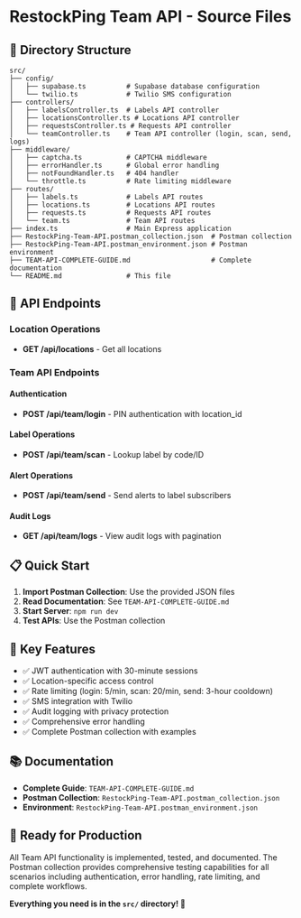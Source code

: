 # RestockPing Team API - Source Files

## 📁 Directory Structure

```
src/
├── config/
│   ├── supabase.ts          # Supabase database configuration
│   └── twilio.ts            # Twilio SMS configuration
├── controllers/
│   ├── labelsController.ts  # Labels API controller
│   ├── locationsController.ts # Locations API controller
│   ├── requestsController.ts # Requests API controller
│   └── teamController.ts    # Team API controller (login, scan, send, logs)
├── middleware/
│   ├── captcha.ts           # CAPTCHA middleware
│   ├── errorHandler.ts      # Global error handling
│   ├── notFoundHandler.ts   # 404 handler
│   └── throttle.ts          # Rate limiting middleware
├── routes/
│   ├── labels.ts            # Labels API routes
│   ├── locations.ts         # Locations API routes
│   ├── requests.ts          # Requests API routes
│   └── team.ts              # Team API routes
├── index.ts                 # Main Express application
├── RestockPing-Team-API.postman_collection.json  # Postman collection
├── RestockPing-Team-API.postman_environment.json # Postman environment
├── TEAM-API-COMPLETE-GUIDE.md                    # Complete documentation
└── README.md                # This file
```

## 🚀 API Endpoints

### Location Operations
- **GET /api/locations** - Get all locations

### Team API Endpoints

#### Authentication
- **POST /api/team/login** - PIN authentication with location_id

#### Label Operations
- **POST /api/team/scan** - Lookup label by code/ID

#### Alert Operations
- **POST /api/team/send** - Send alerts to label subscribers

#### Audit Logs
- **GET /api/team/logs** - View audit logs with pagination

## 📋 Quick Start

1. **Import Postman Collection**: Use the provided JSON files
2. **Read Documentation**: See `TEAM-API-COMPLETE-GUIDE.md`
3. **Start Server**: `npm run dev`
4. **Test APIs**: Use the Postman collection

## 🔧 Key Features

- ✅ JWT authentication with 30-minute sessions
- ✅ Location-specific access control
- ✅ Rate limiting (login: 5/min, scan: 20/min, send: 3-hour cooldown)
- ✅ SMS integration with Twilio
- ✅ Audit logging with privacy protection
- ✅ Comprehensive error handling
- ✅ Complete Postman collection with examples

## 📚 Documentation

- **Complete Guide**: `TEAM-API-COMPLETE-GUIDE.md`
- **Postman Collection**: `RestockPing-Team-API.postman_collection.json`
- **Environment**: `RestockPing-Team-API.postman_environment.json`

## 🎯 Ready for Production

All Team API functionality is implemented, tested, and documented. The Postman collection provides comprehensive testing capabilities for all scenarios including authentication, error handling, rate limiting, and complete workflows.

**Everything you need is in the `src/` directory! 🚀**
